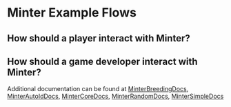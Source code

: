 # Minter Example Flows

## How should a player interact with Minter?

## How should a game developer interact with Minter?

Additional documentation can be found at [MinterBreedingDocs](../../../../owlprotocol-contracts-docs/docs/contract-docs/MinterBreeding.md), [MinterAutoIdDocs](../../../../owlprotocol-contracts-docs/docs/contract-docs/MinterAutoId.md), [MinterCoreDocs](../../../../owlprotocol-contracts-docs/docs/contract-docs/MinterCore.md), [MinterRandomDocs](../../../../owlprotocol-contracts-docs/docs/contract-docs/MinterRandom.md), [MinterSimpleDocs](../../../../owlprotocol-contracts-docs/docs/contract-docs/MinterSimple.md)
